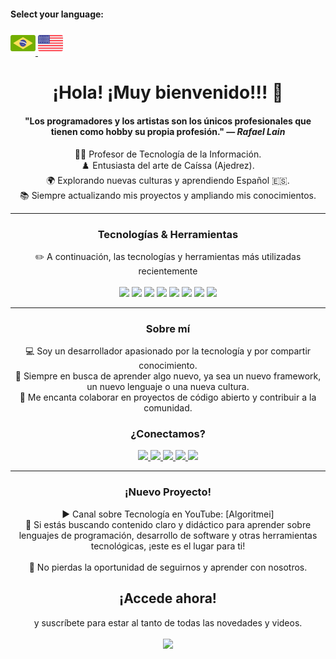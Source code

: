 #### Select your language:

<a href="README.md">
    <img src="brasil.png" alt="Bandeira do Brasil" style="width:40px;">
</a>
<a href="README.en.md">
    <img src="estadosunidos.png" alt="Bandeira dos Estados Unidos" style="width:40px;">
</a>

<h1 align="center">¡Hola! ¡Muy bienvenido!!! 🖖</h1>

<div align="center">
    
</div>

<div align="center">
    <h4>"Los programadores y los artistas son los únicos profesionales que tienen como hobby su propia profesión." — <i>Rafael Lain</i></h4>
</div>

<div align="center">
    👨‍🏫 Profesor de Tecnología de la Información.
</div>
<div align="center">
   ♟️ Entusiasta del arte de Caíssa (Ajedrez).  
</div>
<div align="center">
   🌍 Explorando nuevas culturas y aprendiendo Español 🇪🇸.  
</div>
<div align="center">
   📚 Siempre actualizando mis proyectos y ampliando mis conocimientos.  
</div>

---

<div align="center">
    <h3>Tecnologías & Herramientas</h3>
    ✏️ A continuación, las tecnologías y herramientas más utilizadas recientemente 
</div>
<br>
    <div align="center">
    <img src="https://img.shields.io/badge/Python-FFD43B?style=for-the-badge&logo=python&logoColor=blue"> 
    <img src="https://img.shields.io/badge/JavaScript-323330?style=for-the-badge&logo=javascript&logoColor=F7DF1E"> 
    <img src="https://img.shields.io/badge/PHP-777BB4?style=for-the-badge&logo=php&logoColor=white"> 
    <img src="https://img.shields.io/badge/CSS3-1572B6?style=for-the-badge&logo=css3&logoColor=white">
    <img src="https://img.shields.io/badge/HTML5-E34F26?style=for-the-badge&logo=html5&logoColor=white"> 
    <img src="https://img.shields.io/badge/Laravel-FF2D20?style=for-the-badge&logo=laravel&logoColor=white">
    <img src="https://img.shields.io/badge/MySQL-005C84?style=for-the-badge&logo=mysql&logoColor=white">
    <img src="https://img.shields.io/badge/Canva-%2300C4CC.svg?&style=for-the-badge&logo=Canva&logoColor=white"
</div>

---

<div align="center">
    <h3>Sobre mí</h3>
        <div align="center">
            💻 Soy un desarrollador apasionado por la tecnología y por compartir conocimiento.
        </div>
        <div align="center">
            🚀 Siempre en busca de aprender algo nuevo, ya sea un nuevo framework, un nuevo lenguaje o una nueva cultura.
        </div>
        <div align="center">
        🤝 Me encanta colaborar en proyectos de código abierto y contribuir a la comunidad.
        </div>
</div>

<div align="center">
    <h3>¿Conectamos?</h3>
    <a href="https://www.linkedin.com/in/pedro-ricardo-de-campos/" target="_blank">
        <img src="https://img.shields.io/badge/LinkedIn-0077B5?style=for-the-badge&logo=linkedin&logoColor=white">
    </a>
    <a href="https://instagram.com/pedrordcampos75" target="_blank">
        <img loading="lazy" src="https://img.shields.io/badge/-Instagram-%23E4405F?style=for-the-badge&logo=instagram&logoColor=white" target="_blank">
    </a>
    <a href="mailto:pedro.rdcampos@hotmail.com">
        <img src="https://img.shields.io/badge/Email-D14836?style=for-the-badge&logo=gmail&logoColor=white">
    </a>
    <a href="https://wa.me/5515997523275" target="_blank">
        <img src="https://img.shields.io/badge/WhatsApp-25D366?style=for-the-badge&logo=whatsapp&logoColor=white">
    </a>
    <a href="https://www.duolingo.com/profile/PedroRdCampos75" target="_blank">
        <img src="https://img.shields.io/badge/Duolingo-58CC02?style=for-the-badge&logo=duolingo&logoColor=white">
    </a>
</div>

---

<div align="center">
    <h3>¡Nuevo Proyecto!</h3>        
    <div align="center">
    ▶️ Canal sobre Tecnología en YouTube: [Algoritmei] 
    </div>
    <div align="center">
    🎥 Si estás buscando contenido claro y didáctico para aprender sobre lenguajes de programación, desarrollo de software y otras herramientas tecnológicas, ¡este es el lugar para ti!
    </div>
</div>
    <br>
<div align="center">
    🔔 No pierdas la oportunidad de seguirnos y aprender con nosotros. <h2>¡Accede ahora!</h2> y suscríbete para estar al tanto de todas las novedades y videos.
</div>
    <br>
<div align="center">
        <a href="https://www.youtube.com/@algoritmei" target="_blank">
            <img src="https://img.shields.io/badge/YouTube-FF0000?style=for-the-badge&logo=youtube&logoColor=white">
        </a>
    </div>
</div>
